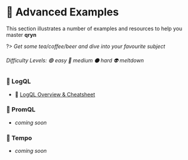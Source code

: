 # 📖 Advanced Examples

This section illustrates a number of examples and resources to help you master **qryn**

?> _Get some tea/coffee/beer and dive into your favourite subject_

###### Difficulty Levels: 🟢 easy 🔵 medium ⚫ hard 👽 meltdown


### 🔎 LogQL
* 🔵 [LogQL Overview & Cheatsheet](guide/logql.md)

### 🔎 PromQL
* _coming soon_

### 🔎 Tempo
* _coming soon_
